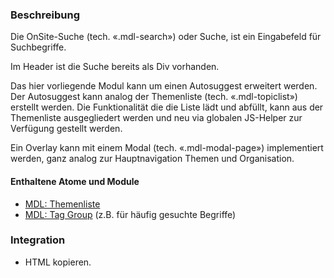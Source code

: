 ### Beschreibung
 
Die OnSite-Suche (tech. «.mdl-search») oder Suche, ist ein Eingabefeld für Suchbegriffe. 
 
Im Header ist die Suche bereits als Div vorhanden.
 
Das hier vorliegende Modul kann um einen Autosuggest erweitert werden. Der Autosuggest kann analog der Themenliste (tech. «.mdl-topiclist») erstellt werden. Die Funktionalität die die Liste lädt und abfüllt, kann aus der Themenliste ausgegliedert werden und neu via globalen JS-Helper zur Verfügung gestellt werden.
 
Ein Overlay kann mit einem Modal (tech. «.mdl-modal-page») implementiert werden, ganz analog zur Hauptnavigation Themen und Organisation.
 
#### Enthaltene Atome und Module
* <a href="../topiclist/topiclist.html">MDL: Themenliste</a>
* <a href="../tag_group/tag_group.html">MDL: Tag Group</a> (z.B. für häufig gesuchte Begriffe)
 
### Integration
* HTML kopieren.
 
